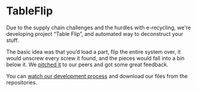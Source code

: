 # TableFlip

Due to the supply chain challenges and the hurdles with e-recycling, we're developing project “Table Flip”, and automated way to deconstruct your stuff. 

The basic idea was that you’d load a part, flip the entire system over, it would unscrew every screw it found, and the pieces would fall into a bin below it. We [pitched it](https://docs.google.com/presentation/d/1JYvzk7LvkOCaGtTT5c2umXrMO-kpudiZDgVEw_TJd9w/edit?usp=sharing) to our peers and got some great feedback.

You can [watch our development process](https://forums.balena.io/t/the-de-screwer-e-recycling-at-home-to-get-your-parts-back/357744) and download our files from the repositories.
